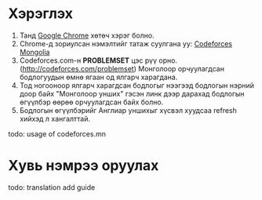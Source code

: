 # Хэрэглэх
1. Танд [Google Chrome][1] хөтөч хэрэг болно.
2. Chrome-д зориулсан нэмэлтийг татаж суулгана уу: [Codeforces Mongolia][2]
3. Codeforces.com-н **PROBLEMSET** цэс рүү орно.
   (http://codeforces.com/problemset) Монголоор орчуулагдсан бодлогуудын өмнө
   ягаан од ялгарч харагдана.
4. Тод ногооноор ялгарч харагдсан бодлогыг нээгээд бодлогын нэрний доор байх
   "Монголоор унших" гэсэн линк дээр дарахад бодлогын өгүүлбэр өөрөө
   орчуулагдсан байх болно.
5. Бодлогын өгүүлбэрийг Англиар уншихыг хүсвэл хуудсаа refresh хийхэд л
   хангалттай.

todo: usage of codeforces.mn


# Хувь нэмрээ оруулах
todo: translation add guide

  [1]: https://www.google.com/intl/en/chrome/browser/
  [2]: https://chrome.google.com/webstore/detail/codeforces-mongolia/fghdlncknpkheekfjgdlnahjpomhbpbj
